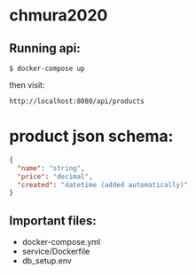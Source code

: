# chmura2020

## Running api:

`$ docker-compose up`

then visit:

`http://localhost:8080/api/products`

# product json schema:

```json
{
  "name": "string",
  "price": "decimal",
  "created": "datetime (added automatically)"
}
```

## Important files:
 - docker-compose.yml
 - service/Dockerfile
 - db_setup.env
